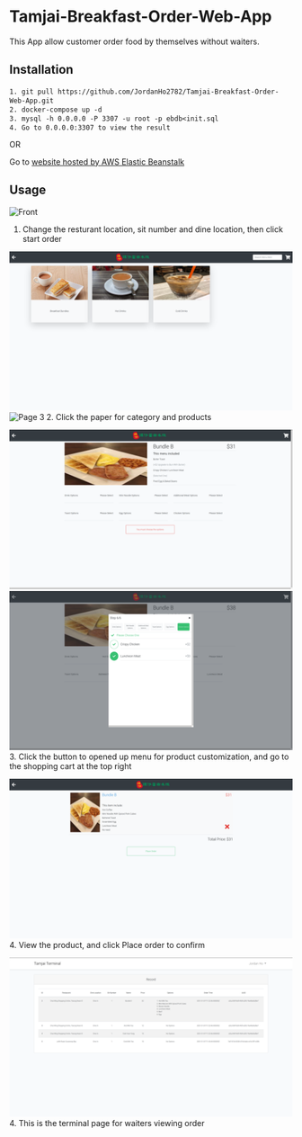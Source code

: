 # Tamjai-Breakfast-Order-Web-App
This App allow customer order food by themselves without waiters. 

## Installation
```
1. git pull https://github.com/JordanHo2782/Tamjai-Breakfast-Order-Web-App.git
2. docker-compose up -d
3. mysql -h 0.0.0.0 -P 3307 -u root -p ebdb<init.sql
4. Go to 0.0.0.0:3307 to view the result
```
OR

Go to [website hosted by AWS Elastic Beanstalk](http://tamjaibreakfastorderwebapp-env.eba-cmzeizih.us-east-2.elasticbeanstalk.com/)

## Usage
![Front](https://github.com/JordanHo2782/Tamjai-Breakfast-Order-Web-App/blob/master/screenshots/front.png)
1. Change the resturant location, sit number and dine location, then click start order


![Page 2](https://github.com/JordanHo2782/Tamjai-Breakfast-Order-Web-App/blob/master/screenshots/page1.png)
![Page 3](https://github.com/JordanHo2782/Tamjai-Breakfast-Order-Web-App/blob/master/screenshots/page2.png)
2. Click the paper for category and products


![Page 4](https://github.com/JordanHo2782/Tamjai-Breakfast-Order-Web-App/blob/master/screenshots/page3.png)
![Page 5](https://github.com/JordanHo2782/Tamjai-Breakfast-Order-Web-App/blob/master/screenshots/page4.png)
3. Click the button to opened up menu for product customization, and go to the shopping cart at the top right


![Page 6](https://github.com/JordanHo2782/Tamjai-Breakfast-Order-Web-App/blob/master/screenshots/page5.png)
4. View the product, and click Place order to confirm

![Terminal](https://github.com/JordanHo2782/Tamjai-Breakfast-Order-Web-App/blob/master/screenshots/Terminal.png)
4. This is the terminal page for waiters viewing order
